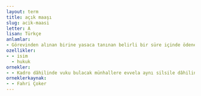 ```yaml
---
layout: term
title: açık maaşı
slug: acik-maasi
letter: A
lisan: Türkçe
anlamlar:
- Görevinden alınan birine yasaca tanınan belirli bir süre içinde ödenen aylık
ozellikler:
- - isim
  - hukuk
ornekler:
- - Kadro dâhilinde vuku bulacak münhallere evvela aynı silsile dâhilinde açık maaşı alan memurlar tayin edilir.
orneklerkaynak:
- - Fahri Çoker
---
```

